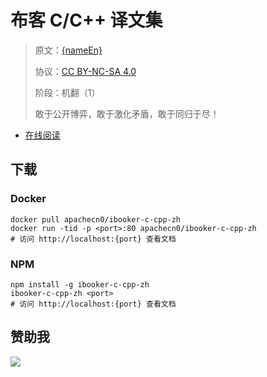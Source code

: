 <!--
    需要填充的占位符：
    
    README.md
    
        布客 C/C++ 译文集：文档中文名
        {nameEn}：文档英文名
        {urlEn}：文档原始链接
        bkcc：域名前缀
        飞龙：负责人名称
        wizardforcel：负责人 Github 用户名
        562826179：负责人 QQ
        ibooker-c-cpp-zh：ApacheCN 的 Github 仓库名称
        ibooker-c-cpp-zh：DockerHub 仓库名称
        ibooker-c-cpp-zh：PYPI 包名称
        ibooker-c-cpp-zh：NPM 包名称
    
    CNAME
    
        bkcc：域名前缀

    index.html
    
        布客 C/C++ 译文集：文档中文名
        #004eb7：显示颜色
        ibooker-c-cpp-zh：ApacheCN 的 Github 仓库名称

    asset/docsify-flygon-footer.js
    
        ibooker-c-cpp-zh：ApacheCN 的 Github 仓库名称
-->

# 布客 C/C++ 译文集

> 原文：[{nameEn}]({urlEn})
> 
> 协议：[CC BY-NC-SA 4.0](http://creativecommons.org/licenses/by-nc-sa/4.0/)
> 
> 阶段：机翻（1）
> 
> 敢于公开博弈，敢于激化矛盾，敢于同归于尽！

* [在线阅读](https://bkcc.flygon.net)

## 下载

### Docker

```
docker pull apachecn0/ibooker-c-cpp-zh
docker run -tid -p <port>:80 apachecn0/ibooker-c-cpp-zh
# 访问 http://localhost:{port} 查看文档
```

### NPM

```
npm install -g ibooker-c-cpp-zh
ibooker-c-cpp-zh <port>
# 访问 http://localhost:{port} 查看文档
```

## 赞助我

![](https://img-blog.csdnimg.cn/20200112005920729.png)
